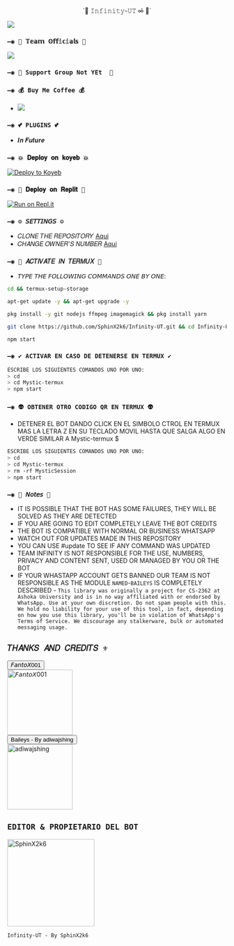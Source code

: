 <p align="center">`🧿 𝙸𝚗𝚏𝚒𝚗𝚒𝚝𝚢-𝚄𝚃 ∞͛  💫`</p> 

<img src="https://github.com/SphinX2k6/Infinity-UT/raw/main/Assets/inflogo.jpg"/>

### `—◉ 🔗 𝕋𝕖𝕒𝕞 𝕆𝕗𝕗𝕚𝕔𝕚𝕒𝕝𝕤 🔗`

<a href="https://undertaker1.carrd.co/" target="blank"><img src="https://img.shields.io/badge/Creator Profile-206EC8?style=for-the-badge&logo=discord&logoColor=white" /></a> 

### `—◉ 💟 Support Group Not YEt  💟`

### `—◉ 💰 Buy Me Coffee 💰`

-  <a href="https://bmc.link/arisenpaii" target="blank"><img src="https://www.buymeacoffee.com/assets/img/guidelines/download-assets-sm-1.svg" /></a> 

### `—◉ 💕 PLUGINS 💕`

- 𝑰𝒏 𝑭𝒖𝒕𝒖𝒓𝒆
  
### `—◉ 💥 𝐃𝐞𝐩𝐥𝐨𝐲 𝐨𝐧 𝐤𝐨𝐲𝐞𝐛 💥`

[![Deploy to Koyeb](https://www.koyeb.com/static/images/deploy/button.svg)](https://app.koyeb.com/deploy?type=git&repository=https://github.com/SphinX2k6/Infinity-UT&branch=master&name=infinity-ut)

### `—◉ 🌌 𝐃𝐞𝐩𝐥𝐨𝐲 𝐨𝐧 𝐑𝐞𝐩𝐥𝐢𝐭 🌌`

[![Run on Repl.it](https://repl.it/badge/github/SphinX2k6/Infinity-UT)](https://repl.it/github/SphinX2k6/Infinity-UT) 

### `—◉ ⚙️ 𝘚𝘌𝘛𝘛𝘐𝘕𝘎𝘚 ⚙️`
- 𝐶𝐿𝑂𝑁𝐸 𝑇𝐻𝐸 𝑅𝐸𝑃𝑂𝑆𝐼𝑇𝑂𝑅𝑌 [Aqui](https://github.com/SphinX2k6/Infinity-UT/fork)
- 𝐶𝐻𝐴𝑁𝐺𝐸 𝑂𝑊𝑁𝐸𝑅'𝑆 𝑁𝑈𝑀𝐵𝐸𝑅 [Aqui](https://github.com/SphinX2k6/Infinity-UT/blob/master/Configurations.js)

### `—◉ 👾 𝐴𝐶𝑇𝐼𝑉𝐴𝑇𝐸 𝐼𝑁 𝑇𝐸𝑅𝑀𝑈𝑋 👾` 
- 𝘛𝘠𝘗𝘌 𝘛𝘏𝘌 𝘍𝘖𝘓𝘓𝘖𝘞𝘐𝘕𝘎 𝘊𝘖𝘔𝘔𝘈𝘕𝘋𝘚 𝘖𝘕𝘌 𝘉𝘠 𝘖𝘕𝘌:
```bash
cd && termux-setup-storage
```

```bash
apt-get update -y && apt-get upgrade -y
```

```bash
pkg install -y git nodejs ffmpeg imagemagick && pkg install yarn
```

```bash
git clone https://github.com/SphinX2k6/Infinity-UT.git && cd Infinity-UT
```

```bash
npm start
```

### `—◉ ✔️ ACTIVAR EN CASO DE DETENERSE EN TERMUX ✔️`
```bash
ESCRIBE LOS SIGUIENTES COMANDOS UNO POR UNO:
> cd 
> cd Mystic-termux
> npm start
```

### `—◉ 👽 OBTENER OTRO CODIGO QR EN TERMUX 👽`
- DETENER EL BOT DANDO CLICK EN EL SIMBOLO CTROL EN TERMUX MAS LA LETRA Z EN SU TECLADO MOVIL HASTA QUE SALGA ALGO EN VERDE SIMILAR A Mystic-termux $  
```bash
ESCRIBE LOS SIGUIENTES COMANDOS UNO POR UNO:
> cd 
> cd Mystic-termux
> rm -rf MysticSession
> npm start
```

### `—◉ 📝 𝘕𝘰𝘵𝘦𝘴 📝`
- IT IS POSSIBLE THAT THE BOT HAS SOME FAILURES, THEY WILL BE SOLVED AS THEY ARE DETECTED
- IF YOU ARE GOING TO EDIT COMPLETELY LEAVE THE BOT CREDITS 
- THE BOT IS COMPATIBLE WITH NORMAL OR BUSINESS WHATSAPP
- WATCH OUT FOR UPDATES MADE IN THIS REPOSITORY
- YOU CAN USE #update TO SEE IF ANY COMMAND WAS UPDATED 
- TEAM INFINITY IS NOT RESPONSIBLE FOR THE USE, NUMBERS, PRIVACY AND CONTENT SENT, USED OR MANAGED BY YOU OR THE BOT
- IF YOUR WHASTAPP ACCOUNT GETS BANNED OUR TEAM IS NOT RESPONSIBLE AS THE MODULE `NAMED`-`BAILEYS` IS COMPLETELY DESCRIBED - `This library was originally a project for CS-2362 at Ashoka University and is in no way affiliated with or endorsed by WhatsApp. Use at your own discretion. Do not spam people with this. We hold no liability for your use of this tool, in fact, depending on how you use this library, you'll be in violation of WhatsApp's Terms of Service. We discourage any stalkerware, bulk or automated messaging usage.`

## `𝑇𝐻𝐴𝑁𝐾𝑆 𝐴𝑁𝐷 𝐶𝑅𝐸𝐷𝐼𝑇𝑆 ⚜` 
<div><button id="boton" type="button"> 𝘍𝘢𝘯𝘵𝘰𝘟001 </button></div>
<a href="https://github.com/FantoX001"><img src="https://avatars.githubusercontent.com/u/96835724?v=4" width="150" height="150" alt="𝘍𝘢𝘯𝘵𝘰𝘟001"/></a>
<div><button id="boton" type="button">Baileys - By adiwajshing</button></div>
<a href="https://github.com/adiwajshing/Baileys"><img src="https://github.com/adiwajshing.png" width="150" height="150" alt="adiwajshing"/></a>

## `EDITOR & PROPIETARIO DEL BOT` 
<a href="https://github.com/SphinX2k6"><img src="https://scontent.fccu2-2.fna.fbcdn.net/v/t39.30808-1/355465381_580703857589969_466526038672546111_n.jpg?stp=dst-jpg_p160x160&_nc_cat=107&ccb=1-7&_nc_sid=7206a8&_nc_ohc=nINoopdvB4gAX-aDvoU&_nc_ht=scontent.fccu2-2.fna&oh=00_AfBCnxnohb8yEqrYtzDgbXW_CFfpEqxBUhKxpbIwKqmJpw&oe=64B9B62B" width="200" height="200" alt="SphinX2k6"/></a>
  
`Infinity-UT - By SphinX2k6`
